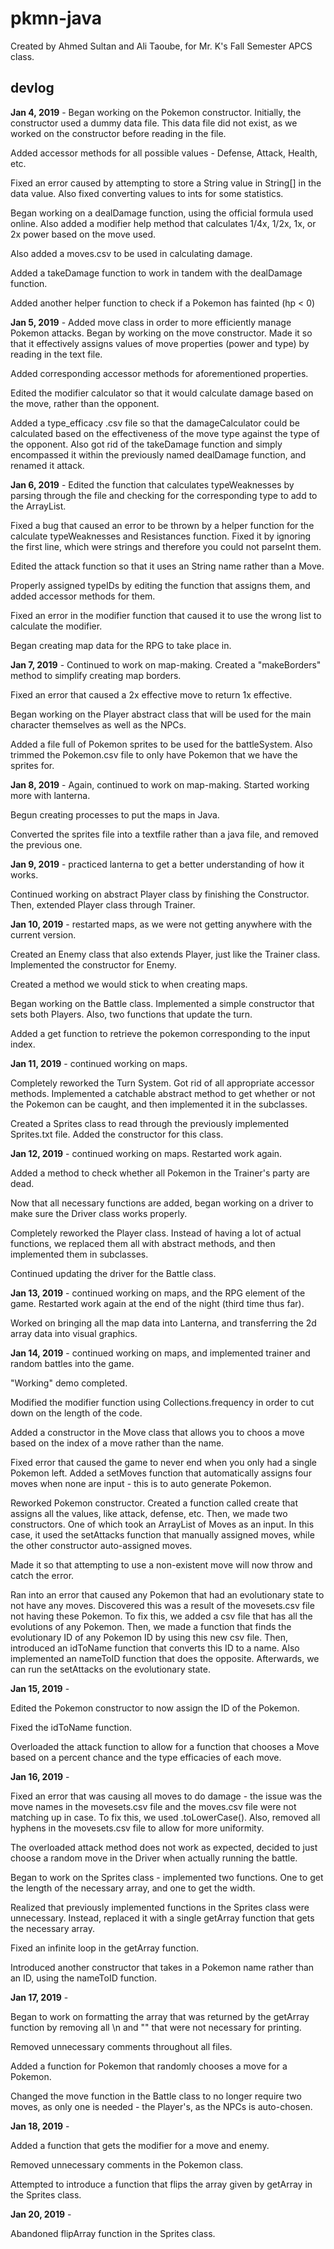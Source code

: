 # pkmn-java
Created by Ahmed Sultan and Ali Taoube, for Mr. K's Fall Semester APCS class.

## devlog

**Jan 4, 2019** -
Began working on the Pokemon constructor. Initially, the constructor used a dummy data file. This data file
did not exist, as we worked on the constructor before reading in the file.

Added accessor methods for all possible values - Defense, Attack, Health, etc.

Fixed an error caused by attempting to store a String value in String[] in the data value. Also fixed converting values to ints for some statistics.

Began working on a dealDamage function, using the official formula used online. Also added a modifier help method that calculates 1/4x, 1/2x, 1x, or 2x power based on the move used.

Also added a moves.csv to be used in calculating damage.

Added a takeDamage function to work in tandem with the dealDamage function.

Added another helper function to check if a Pokemon has fainted (hp < 0)

**Jan 5, 2019** -
Added move class in order to more efficiently manage Pokemon attacks. Began by working on the move constructor. Made it so that it effectively assigns values of move properties (power and type) by reading in the text file.

Added corresponding accessor methods for aforementioned properties.

Edited the modifier calculator so that it would calculate damage based on the move, rather than the opponent.

Added a type_efficacy .csv file so that the damageCalculator could be calculated based on the effectiveness of the move type against the type of the opponent. Also got rid of the takeDamage function and simply encompassed it within the previously named dealDamage function, and renamed it attack.

**Jan 6, 2019** -
Edited the function that calculates typeWeaknesses by parsing through the file and checking for the corresponding type to add to the ArrayList.

Fixed a bug that caused an error to be thrown by a helper function for the calculate typeWeaknesses and Resistances function. Fixed it by ignoring the first line, which were strings and therefore you could not parseInt them.

Edited the attack function so that it uses an String name rather than a Move.

Properly assigned typeIDs by editing the function that assigns them, and added accessor methods for them.

Fixed an error in the modifier function that caused it to use the wrong list to calculate the modifier.

Began creating map data for the RPG to take place in.

**Jan 7, 2019** - Continued to work on map-making. Created a "makeBorders" method to simplify creating map borders.

Fixed an error that caused a 2x effective move to return 1x effective.

Began working on the Player abstract class that will be used for the main character themselves as well as the NPCs.

Added a file full of Pokemon sprites to be used for the battleSystem. Also trimmed the Pokemon.csv file to only have Pokemon that we have the sprites for.

**Jan 8, 2019** - Again, continued to work on map-making. Started working more with lanterna.

Begun creating processes to put the maps in Java.

Converted the sprites file into a textfile rather than a java file, and removed the previous one.

**Jan 9, 2019** - practiced lanterna to get a better understanding of how it works.

Continued working on abstract Player class by finishing the Constructor. Then, extended Player class through Trainer.

**Jan 10, 2019** - restarted maps, as we were not getting anywhere with the current version.

Created an Enemy class that also extends Player, just like the Trainer class. Implemented the constructor for Enemy.

Created a method we would stick to when creating maps.

Began working on the Battle class. Implemented a simple constructor that sets both Players. Also, two functions that update the turn.

Added a get function to retrieve the pokemon corresponding to the input index.

**Jan 11, 2019** - continued working on maps.

Completely reworked the Turn System. Got rid of all appropriate accessor methods. Implemented a catchable abstract method to get whether or not the Pokemon can be caught, and then implemented it in the subclasses.

Created a Sprites class to read through the previously implemented Sprites.txt file. Added the constructor for this class.

**Jan 12, 2019** - continued working on maps. Restarted work again.

Added a method to check whether all Pokemon in the Trainer's party are dead.

Now that all necessary functions are added, began working on a driver to make sure the Driver class works properly.

Completely reworked the Player class. Instead of having a lot of actual functions, we replaced them all with abstract methods, and then implemented them in subclasses.

Continued updating the driver for the Battle class.

**Jan 13, 2019** - continued working on maps, and the RPG element of the game. Restarted work again at the end of the night (third time thus far).

Worked on bringing all the map data into Lanterna, and transferring the 2d array data into visual graphics.

**Jan 14, 2019** - continued working on maps, and implemented trainer and random battles into the game.

"Working" demo completed.

Modified the modifier function using Collections.frequency in order to cut down on the length of the code.

Added a constructor in the Move class that allows you to choos a move based on the index of a move rather than the name.

Fixed error that caused the game to never end when you only had a single Pokemon left. Added a setMoves function that automatically assigns four moves when none are input - this is to auto generate Pokemon.

Reworked Pokemon constructor. Created a function called create that assigns all the values, like attack, defense, etc. Then, we made two constructors. One of which took an ArrayList of Moves as an input. In this case, it used the setAttacks function that manually assigned moves, while the other constructor auto-assigned moves.

Made it so that attempting to use a non-existent move will now throw and catch the error.

Ran into an error that caused any Pokemon that had an evolutionary state to not have any moves. Discovered this was a result of the movesets.csv file not having these Pokemon. To fix this, we added a csv file that has all the evolutions of any Pokemon. Then, we made a function that finds the evolutionary ID of any Pokemon ID by using this new csv file. Then, introduced an idToName function that converts this ID to a name. Also implemented an nameToID function that does the opposite. Afterwards, we can run the setAttacks on the evolutionary state.

**Jan 15, 2019** -

Edited the Pokemon constructor to now assign the ID of the Pokemon.

Fixed the idToName function.

Overloaded the attack function to allow for a function that chooses a Move based on a percent chance and the type efficacies of each move.

**Jan 16, 2019** -

Fixed an error that was causing all moves to do damage - the issue was the move names in the movesets.csv file and the moves.csv file were not matching up in case. To fix this, we used .toLowerCase(). Also, removed all hyphens in the movesets.csv file to allow for more uniformity.

The overloaded attack method does not work as expected, decided to just choose a random move in the Driver when actually running the battle.

Began to work on the Sprites class - implemented two functions. One to get the length of the necessary array, and one to get the width.

Realized that previously implemented functions in the Sprites class were unnecessary. Instead, replaced it with a single getArray function that gets the necessary array.

Fixed an infinite loop in the getArray function.

Introduced another constructor that takes in a Pokemon name rather than an ID, using the nameToID function.

**Jan 17, 2019** -

Began to work on formatting the array that was returned by the getArray function by removing all \n and "" that were not necessary for printing.

Removed unnecessary comments throughout all files.

Added a function for Pokemon that randomly chooses a move for a Pokemon.

Changed the move function in the Battle class to no longer require two moves, as only one is needed - the Player's, as the NPCs is auto-chosen.


**Jan 18, 2019** -

Added a function that gets the modifier for a move and enemy.

Removed unnecessary comments in the Pokemon class.

Attempted to introduce a function that flips the array given by getArray in the Sprites class.

**Jan 20, 2019** -

Abandoned flipArray function in the Sprites class.
